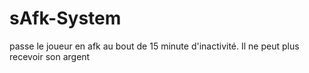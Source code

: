 # sAfk-System
passe le joueur en afk au bout de 15 minute d'inactivité. Il ne peut plus recevoir son argent

